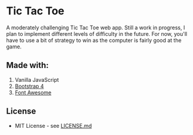 # Tic Tac Toe
A moderately challenging Tic Tac Toe web app. Still a work in progress, I plan to implement
different levels of difficulty in the future. For now, you'll have to use a bit of strategy
to win as the computer is fairly good at the game.

## Made with:
1. Vanilla JavaScript
2. [Bootstrap 4](https://getbootstrap.com/)
3. [Font Awesome](https://fontawesome.com/)

## License
* MIT License - see [LICENSE.md](LICENSE.md)
